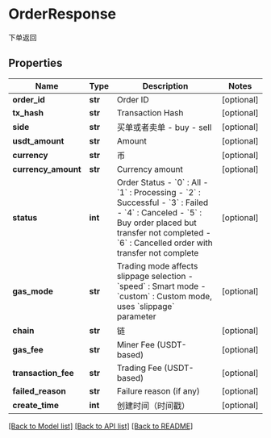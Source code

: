 # OrderResponse

下单返回
## Properties
Name | Type | Description | Notes
------------ | ------------- | ------------- | -------------
**order_id** | **str** | Order ID | [optional] 
**tx_hash** | **str** | Transaction Hash | [optional] 
**side** | **str** | 买单或者卖单 - buy - sell | [optional] 
**usdt_amount** | **str** | Amount | [optional] 
**currency** | **str** | 币 | [optional] 
**currency_amount** | **str** | Currency amount | [optional] 
**status** | **int** | Order Status - &#x60;0&#x60; : All - &#x60;1&#x60; : Processing - &#x60;2&#x60; : Successful - &#x60;3&#x60; : Failed - &#x60;4&#x60; : Canceled - &#x60;5&#x60; : Buy order placed but transfer not completed - &#x60;6&#x60; : Cancelled order with transfer not complete | [optional] 
**gas_mode** | **str** | Trading mode affects slippage selection - &#x60;speed&#x60; : Smart mode - &#x60;custom&#x60; : Custom mode, uses &#x60;slippage&#x60; parameter | [optional] 
**chain** | **str** | 链 | [optional] 
**gas_fee** | **str** | Miner Fee (USDT-based) | [optional] 
**transaction_fee** | **str** | Trading Fee (USDT-based) | [optional] 
**failed_reason** | **str** | Failure reason (if any) | [optional] 
**create_time** | **int** | 创建时间（时间戳） | [optional] 

[[Back to Model list]](../README.md#documentation-for-models) [[Back to API list]](../README.md#documentation-for-api-endpoints) [[Back to README]](../README.md)


